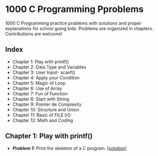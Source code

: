 # 1000 C Programming Pproblems


1000 C Programming practice problems with solutions and proper explanations for school going kids. Problems are organized in chapters. Contributions are welcome!

## Index
- Chapter 1: Play with printf()
- Chapter 2: Data Type and Variables
- Chapter 3: User Input- scanf()
- Chapter 4: Apply your Condition
- Chapter 5: Magic of Loop
- Chapter 6: Use of Array
- Chapter 7: Fun of Function
- Chapter 8: Start with String
- Chapter 9: Pointer de Complexity
- Chapter 10: Structure and Union
- Chapter 11: Basic of FILE I/O
- Chapter 12: Math and Coding



## Chapter 1: Play with printf()
- ***Problem 1:*** Print the skeleton of a C program. [[solution]](chapter-1/chapter-1-solution.md#probem-1)